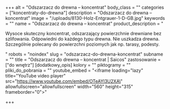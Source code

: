 +++
alt = "Odszarzacz do drewna – koncentrat"
body_class = ""
categories = ["koncentraty-do-drewna"]
description = "Odszarzacz do drewna – koncentrat"
image = "/uploads/8130-Holz-Entgrauer-1-D-GB.jpg"
keywords = ""
name = "Odszarzacz do drewna – koncentrat"
product_description = "<p>Wysoce skuteczny koncentrat, odszarzający powierzchnie drewniane bez szlifowania. Odpowiedni do każdego typu drewna. Nie uszkadza drewna. Szczególnie polecany do powierzchni poziomych jak np. tarasy, podesty.</p>"
robots = "noindex"
slug = "odszarzacz-do-drewna-koncentrat"
subname = ""
title = "Odszarzacz do drewna – koncentrat | Saicos"
zastosowanie = ["do wnętrz"]
[dodatkowy_opis]
kolory = ""
piktogramy = ""
pliki_do_pobrania = ""
youtube_embed = "<iframe loading=\"lazy\" title=\"YouTube video player\" src=\"https://www.youtube.com/embed/OTeAYl3U2XA\" allowfullscreen=\"allowfullscreen\" width=\"560\" height=\"315\" frameborder=\"0\"></iframe>"

+++
